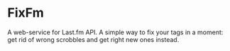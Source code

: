 FixFm
======
A web-service for Last.fm API.
A simple way to fix your tags in a moment: get rid of wrong scrobbles and get right new ones instead.

